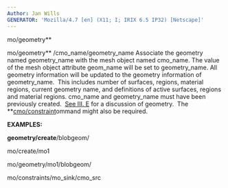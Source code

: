 ```yaml
---
Author: Jan Wills
GENERATOR: 'Mozilla/4.7 [en] (X11; I; IRIX 6.5 IP32) [Netscape]'
---
```


 mo/geometry**

  mo/geometry** /cmo\_name/geometry\_name
  Associate the geometry named geometry\_name with the mesh object
  named cmo\_name. The value of the mesh object attribute geom\_name
  will be set to geometry\_name. All geometry information will be
  updated to the geometry information of geometry\_name.  This
  includes number of surfaces, regions, material regions, current
  geometry name, and definitions of active surfaces, regions and
  material regions. cmo\_name and geometry\_name must have been
  previously created.  [See III. E](../../geometries.md) for a
  discussion of geometry.  The
  **[cmo/constraint](cmo_constraint.md)ommand might also be
  required.

 **EXAMPLES:**

  **geometry/create**/blobgeom/

  mo/create/mo1

  mo/geometry/mo1/blobgeom/

  mo/constraints/mo\_sink/cmo\_src
